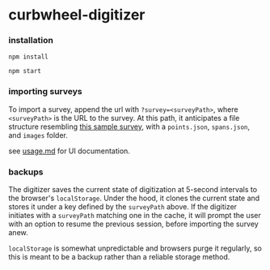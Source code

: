 # curbwheel-digitizer

### installation

`npm install`

`npm start`

### importing surveys

To import a survey, append the url with `?survey=<surveyPath>`, where `<surveyPath>` is the URL to the survey. At this path, it anticipates a file structure resembling [this sample survey](https://github.com/sharedstreets/curblr-digitizer/tree/master/src/sampleSurvey), with a `points.json`, `spans.json`, and `images` folder.

see [usage.md](https://github.com/sharedstreets/curblr-digitizer/blob/master/usage.md) for UI documentation.

### backups

The digitizer saves the current state of digitization at 5-second intervals to the browser's `localStorage`. Under the hood, it clones the current state and stores it under a key defined by the `surveyPath` above. If the digitizer initiates with a `surveyPath` matching one in the cache, it will prompt the user with an option to resume the previous session, before importing the survey anew.

`localStorage` is somewhat unpredictable and browsers purge it regularly, so this is meant to be a backup rather than a reliable storage method.
